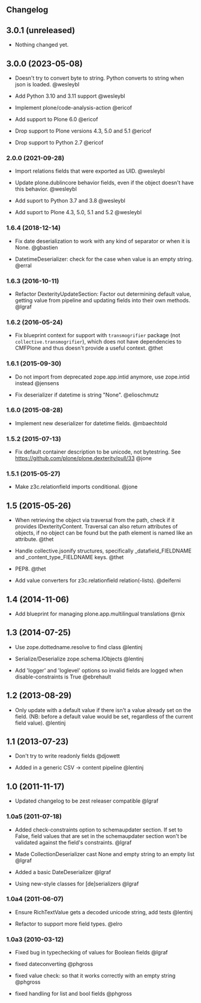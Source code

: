 ## Changelog

## 3.0.1 (unreleased)


- Nothing changed yet.


## 3.0.0 (2023-05-08)

- Doesn't try to convert byte to string. Python converts to string when json is loaded. @wesleybl

- Add Python 3.10 and 3.11 support @wesleybl

- Implement plone/code-analysis-action @ericof

- Add support to Plone 6.0 @ericof

- Drop support to Plone versions 4.3, 5.0 and 5.1 @ericof

- Drop support to Python 2.7 @ericof


### 2.0.0 (2021-09-28)

- Import relations fields that were exported as UID. @wesleybl

- Update plone.dublincore behavior fields, even if the object doesn't have this behavior. @wesleybl

- Add suport to Python 3.7 and 3.8 @wesleybl

- Add suport to Plone 4.3, 5.0, 5.1 and 5.2 @wesleybl


### 1.6.4 (2018-12-14)

- Fix date deserialization to work with any kind of separator or when it is None. @gbastien

- DatetimeDeserializer: check for the case when value is an empty string. @erral

### 1.6.3 (2016-10-11)

- Refactor DexterityUpdateSection: Factor out determining default value, getting value from pipeline and updating fields into their own methods. @lgraf


### 1.6.2 (2016-05-24)

- Fix blueprint context for support with ``transmogrifier`` package (not ``collective.transmogrifier``), which does not have dependencies to CMFPlone and thus doesn't provide a useful context. @thet


### 1.6.1 (2015-09-30)

- Do not import from deprecated zope.app.intid anymore, use zope.intid instead @jensens

- Fix deserializer if datetime is string "None". @elioschmutz


### 1.6.0 (2015-08-28)

- Implement new deserializer for datetime fields. @mbaechtold


### 1.5.2 (2015-07-13)

- Fix default container description to be unicode, not bytestring. See https://github.com/plone/plone.dexterity/pull/33 @jone


### 1.5.1 (2015-05-27)

- Make z3c.relationfield imports conditional. @jone


1.5 (2015-05-26)
----------------

- When retrieving the object via traversal from the path, check if it provides
  IDexterityContent. Traversal can also return attributes of objects, if no
  object can be found but the path element is named like an attribute. @thet

- Handle collective.jsonify structures, specifically _datafield_FIELDNAME and _content_type_FIELDNAME keys. @thet

- PEP8. @thet

- Add value converters for z3c.relationfield relation(-lists). @deiferni


1.4 (2014-11-06)
----------------

- Add blueprint for managing plone.app.multilingual translations @rnix


1.3 (2014-07-25)
----------------

- Use zope.dottedname.resolve to find class @lentinj

- Serialize/Deserialize zope.schema.IObjects @lentinj

- Add 'logger' and 'loglevel' options so invalid fields are logged when disable-constraints is True @ebrehault


1.2 (2013-08-29)
----------------

- Only update with a default value if there isn't a value already set
  on the field. (NB: before a default value would be set, regardless
  of the current field value). @lentinj


1.1 (2013-07-23)
----------------

- Don't try to write readonly fields @djowett

- Added in a generic CSV -> content pipeline @lentinj


1.0 (2011-11-17)
----------------

- Updated changelog to be zest releaser compatible @lgraf


### 1.0a5 (2011-07-18)

- Added check-constraints option to schemaupdater section.
  If set to False, field values that are set in the schemaupdater section won't
  be validated against the field's constraints. @lgraf

- Made CollectionDeserializer cast None and empty string to an empty list @lgraf

- Added a basic DateDeserializer @lgraf

- Using new-style classes for [de]serializers @lgraf


### 1.0a4 (2011-06-07)

- Ensure RichTextValue gets a decoded unicode string, add tests @lentinj

- Refactor to support more field types. @elro


### 1.0a3 (2010-03-12)

- Fixed bug in typechecking of values for Boolean fields @lgraf

- fixed dateconverting @phgross

- fixed value check: so that it works correctly with an empty string @phgross

- fixed handling for list and bool fields @phgross
